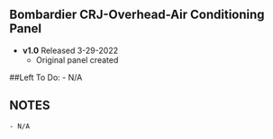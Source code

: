 ## Bombardier CRJ-Overhead-Air Conditioning Panel
- **v1.0** 
  Released 3-29-2022
	- Original panel created 

##Left To Do:
	- N/A	

## NOTES
	- N/A

